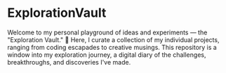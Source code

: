 # ExplorationVault
Welcome to my personal playground of ideas and experiments — the "Exploration Vault." 🌟 Here, I curate a collection of my individual projects, ranging from coding escapades to creative musings. This repository is a window into my exploration journey, a digital diary of the challenges, breakthroughs, and discoveries I've made.
